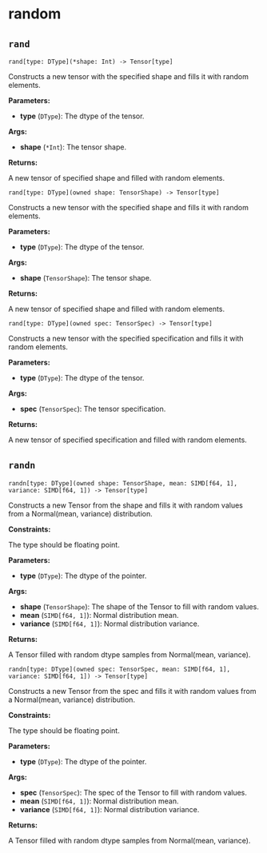 # random

## `rand`[​](https://docs.modular.com/mojo/stdlib/tensor/random#rand "Direct link to rand")

`rand[type: DType](*shape: Int) -> Tensor[type]`

Constructs a new tensor with the specified shape and fills it with random elements.

**Parameters:**

- ​**type** (`DType`): The dtype of the tensor.

**Args:**

- ​**shape** (`*Int`): The tensor shape.

**Returns:**

A new tensor of specified shape and filled with random elements.

`rand[type: DType](owned shape: TensorShape) -> Tensor[type]`

Constructs a new tensor with the specified shape and fills it with random elements.

**Parameters:**

- ​**type** (`DType`): The dtype of the tensor.

**Args:**

- ​**shape** (`TensorShape`): The tensor shape.

**Returns:**

A new tensor of specified shape and filled with random elements.

`rand[type: DType](owned spec: TensorSpec) -> Tensor[type]`

Constructs a new tensor with the specified specification and fills it with random elements.

**Parameters:**

- ​**type** (`DType`): The dtype of the tensor.

**Args:**

- ​**spec** (`TensorSpec`): The tensor specification.

**Returns:**

A new tensor of specified specification and filled with random elements.

## `randn`[​](https://docs.modular.com/mojo/stdlib/tensor/random#randn "Direct link to randn")

`randn[type: DType](owned shape: TensorShape, mean: SIMD[f64, 1], variance: SIMD[f64, 1]) -> Tensor[type]`

Constructs a new Tensor from the shape and fills it with random values from a Normal(mean, variance) distribution.

**Constraints:**

The type should be floating point.

**Parameters:**

- ​**type** (`DType`): The dtype of the pointer.

**Args:**

- ​**shape** (`TensorShape`): The shape of the Tensor to fill with random values.
- ​**mean** (`SIMD[f64, 1]`): Normal distribution mean.
- ​**variance** (`SIMD[f64, 1]`): Normal distribution variance.

**Returns:**

A Tensor filled with random dtype samples from Normal(mean, variance).

`randn[type: DType](owned spec: TensorSpec, mean: SIMD[f64, 1], variance: SIMD[f64, 1]) -> Tensor[type]`

Constructs a new Tensor from the spec and fills it with random values from a Normal(mean, variance) distribution.

**Constraints:**

The type should be floating point.

**Parameters:**

- ​**type** (`DType`): The dtype of the pointer.

**Args:**

- ​**spec** (`TensorSpec`): The spec of the Tensor to fill with random values.
- ​**mean** (`SIMD[f64, 1]`): Normal distribution mean.
- ​**variance** (`SIMD[f64, 1]`): Normal distribution variance.

**Returns:**

A Tensor filled with random dtype samples from Normal(mean, variance).